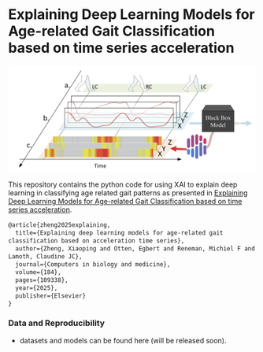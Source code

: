 

# Explaining Deep Learning Models for Age-related Gait Classification based on time series acceleration

![ ](https://github.com/xzheng93/Explainable_DL/blob/main/fig/study%20pipline%20.png)  

This repository contains the python code for using XAI to explain deep learning in classifying age related gait patterns as presented in [Explaining Deep Learning Models for Age-related Gait Classification based on time series acceleration](https://doi.org/10.1016/j.compbiomed.2024.108739).

```
@article{zheng2025explaining,
  title={Explaining deep learning models for age-related gait classification based on acceleration time series},
  author={Zheng, Xiaoping and Otten, Egbert and Reneman, Michiel F and Lamoth, Claudine JC},
  journal={Computers in biology and medicine},
  volume={184},
  pages={109338},
  year={2025},
  publisher={Elsevier}
}
```


### Data and Reproducibility
- datasets and models can be found here (will be released soon).

